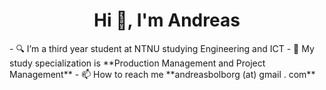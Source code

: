 <h1 align="center">Hi 👋, I'm Andreas</h1>
- 🔍 I’m a third year student at NTNU studying Engineering and ICT
- 🔭 My study specialization is **Production Management and Project Management**
- 📫 How to reach me **andreasbolborg (at) gmail . com**


